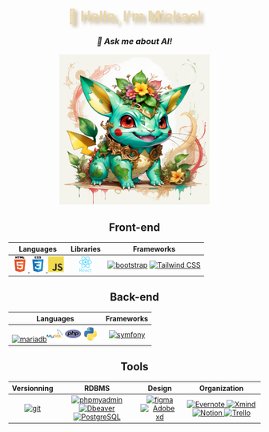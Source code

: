 <h1 Align="center" style="color: #E9D6AA; filter:drop-shadow(5px 5px 3px #664B0B6e)"><b>👋 Hello, I'm Mickael</b></h1>

<h3 align="center"><i>💭 Ask me about AI!</i></h1>
<div align="center"><a href="https://github.com/MiKL5/artificialIntelligence"><img src="assets/5f991e95-0899-479a-b686-fec4a39807ac.png" height="300" width='auto'></a>

<h2><b>Front-end</b></h1>
<div Align="center">

Languages | Libraries | Frameworks
:-:|:-:|:-:
<a href="https://github.com/MiKL5/afpaDev"> <img src="https://raw.githubusercontent.com/devicons/devicon/master/icons/html5/html5-original-wordmark.svg" title="html5" alt="html5" width="32" height="32"  pointer-events="none" /> <img src="https://raw.githubusercontent.com/devicons/devicon/master/icons/css3/css3-original-wordmark.svg" title="css3" alt="css3" width="32" height="32"  pointer-events="none" /> <img src="https://raw.githubusercontent.com/devicons/devicon/master/icons/javascript/javascript-original.svg" title="JavaScript" alt="javaScript" width="32" height="32"  pointer-events="none" /> </a> <!-- <a href="https://github.com/MiKL5/Typescript"><img src="https://github.com/MiKL5/Typescript/raw/main/Assets/images/Typescript_logo_2020.svg" title="TypeScript" alt="TypeScript" width="32" height="32"  pointer-events="none" /></a> --> | <a href="https://github.com/MiKL5/React"> <img src="https://raw.githubusercontent.com/devicons/devicon/master/icons/react/react-original-wordmark.svg" title="React" alt="React" width="32" height="auto"  pointer-events="none" /></a> <!-- <a href="https://github.com/MiKL5/React/blob/master/ReactNative/Docs"> <img src="https://raw.githubusercontent.com/kristerkari/react-native-svg-transformer/HEAD/images/react-native-logo.png" title="React Native" alt="reactnative" width="32" height="auto"  pointer-events="none" /> </a> --> | <a href="https://github.com/MiKL5/afpaDev"><img src="https://getbootstrap.com/docs/5.3/assets/brand/bootstrap-logo-shadow.png" title="Bootstrop" alt="bootstrap" width="32" height="auto"  pointer-events="none" /></a> <a href="https://tailwindcss.com/"> <img src="https://upload.wikimedia.org/wikipedia/commons/d/d5/Tailwind_CSS_Logo.svg" title="Tailwind CSS" alt="Tailwind CSS" width="32" height="32"  pointer-events="none" /></a>
</div>  

<h2><b>Back-end</b></h1>
<div Align="center">

Languages | Frameworks
:-:|:-:
<a href="#"><img src="https://www.vectorlogo.zone/logos/mariadb/mariadb-icon.svg" title="MariaDB" alt="mariadb" width="32" height="auto"  pointer-events="none" /><img src="https://raw.githubusercontent.com/devicons/devicon/master/icons/mysql/mysql-original-wordmark.svg" title="MySQL" alt="mysql" width="32" height="auto"  pointer-events="none" ></a> <a href="#"><img src="https://raw.githubusercontent.com/devicons/devicon/master/icons/php/php-original.svg" title="PHP" alt="php" width="32" height="auto"  pointer-events="none" /></a> <a href="https://github.com/MiKL5/Python"><img src="https://raw.githubusercontent.com/devicons/devicon/master/icons/python/python-original.svg" title="Python" alt="python" width="32" height="auto"  pointer-events="none" /></a> | <a href="https://github.com/MiKL5/afpaDevSymfony"><img src="https://symfony.com/logos/symfony_black_03.svg" title="Symfony" alt="symfony" width="32" height="auto"  pointer-events="none" /></a>
</div>  

<h2><b>Tools</b></h1>
<div Align="center">

Versionning | RDBMS | Design | Organization
:-:|:-:|:-:|:-:
<a href="#"> <img src="https://www.vectorlogo.zone/logos/git-scm/git-scm-icon.svg" title="Git" alt="git" width="32" height="auto"  pointer-events="none" /> </a> | <a href="#"> <img src="https://upload.wikimedia.org/wikipedia/commons/4/4f/PhpMyAdmin_logo.svg" title="PHP My Admin" alt="phpmyadmin" width="32" height="auto"  pointer-events="none" /> </a> <a href="#"> <img src="https://dbeaver.io/wp-content/uploads/2015/09/beaver-head.png" title="DBeaver" alt="Dbeaver" width=32 height=auto  pointer-events="none" /> </a> <a href="#"> <img src="https://upload.wikimedia.org/wikipedia/commons/thumb/2/29/Postgresql_elephant.svg/langfr-1920px-Postgresql_elephant.svg.png" title="PostgreSQL" alt="PostgreSQL" width=32 height=auto  pointer-events="none" /> </a> | <a href="#"> <img src="https://www.vectorlogo.zone/logos/figma/figma-icon.svg" title="Figma" alt="figma" width="32" height="auto"  pointer-events="none" /> <img src="https://upload.wikimedia.org/wikipedia/commons/thumb/c/c2/Adobe_XD_CC_icon.svg/langfr-220px-Adobe_XD_CC_icon.svg.png" title="Adobe XD" alt="Adobe xd" width="32" height="auto"  pointer-events="none" /> </a> | <a href="#"> <img src="https://www.svgrepo.com/download/475648/evernote-color.svg" title="Evernote" alt="Evernote" width="32" height="auto"  pointer-events="none" /> <img src="https://assets.xmind.net/www/assets/images/xmind2022/xmind2022-logo-c945ae44d8.svg" title="Xmind" alt="Xmind" width="32" height="auto"  pointer-events="none" /> <img src="https://www.svgrepo.com/download/452076/notion.svg" title="Notion" alt="Notion" width="32" height="auto"  pointer-events="none" /> <img src="https://www.svgrepo.com/download/303635/trello-logo.svg" title="Trello" alt="Trello" width="32" height="auto"  pointer-events="none" /> </a>
</div>